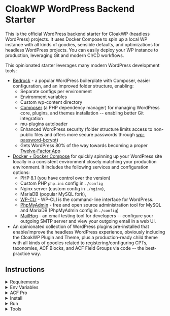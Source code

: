 # CloakWP WordPress Backend Starter
This is the official WordPress backend starter for CloakWP (headless WordPress) projects. It uses Docker Compose to spin up a local WP instance with all kinds of goodies, sensible defaults, and optimizations for headless WordPress projects. You can easily deploy your WP instance to production, leveraging Git and modern CI/CD workflows.

This opinionated starter leverages many modern WordPress development tools:
- [Bedrock](https://roots.io/bedrock/) - a popular WordPress boilerplate with Composer, easier configuration, and an improved folder structure, enabling:
  - Separate configs per environment
  - Environment variables
  - Custom wp-content directory
  - [Composer](https://getcomposer.org/) (a PHP dependency manager) for managing WordPress core, plugins, and themes installation -- enabling better Git integration
  - mu-plugins autoloader
  - Enhanced WordPress security (folder structure limits access to non-public files and offers more secure passwords through [wp-password-bcrypt](https://github.com/roots/wp-password-bcrypt))
  - Gets WordPress 80% of the way towards becoming a proper [Twelve-Factor App](http://12factor.net/)
- [Docker + Docker Compose](https://docs.docker.com/compose/) for quickly spinning up your WordPress site locally in a consistent environment closely matching your production environment. It includes the following services and configuration options:
  - PHP 8.1 (you have control over the version)
  - Custom PHP `php.ini` config in `./config`
  - Nginx server (custom config in `./nginx`),
  - MariaDB (popular MySQL fork),
  - [WP-CLI](https://wp-cli.org/) - WP-CLI is the command-line interface for WordPress.
  - [PhpMyAdmin](https://www.phpmyadmin.net/) - free and open source administration tool for MySQL and MariaDB (PhpMyAdmin config in `./config`)
  - [MailHog](https://github.com/mailhog/MailHog) - an email testing tool for developers -- configure your outgoing SMTP server and view your outgoing email in a web UI.
- An opinionated collection of WordPress plugins pre-installed that enable/improve the headless WordPress experience, obviously including the CloakWP Plugin and Theme, plus a production-ready child theme with all kinds of goodies related to registering/configuring CPTs, taxonomies, ACF Blocks, and ACF Field Groups via code -- the best-practice way.

## Instructions

<details>
 <summary>Requirements</summary>

+ [Docker](https://www.docker.com/get-started)

</details>

<details>
 <summary>Env Variables</summary>

Both step 1. and 2. below are required:

#### 1. For Docker (required step)

Copy `.env.example` in the project root to `.env` and edit your preferences.

Example:

```dotenv
# DOCKER ENVIRONMENT VARIABLES
# ----------------------------

# change the following to be unique for your project:
APP_NAME=my-website
DOMAIN=localhost:80
DB_ROOT_PASSWORD=db_root_password
DB_TABLE_PREFIX=wp_

# make sure DB_NAME is the same name you use for your production DB
DB_NAME=my-website

# add a non-root DB user with the same credentials as your production DB's user -- if you experience a DB connection error, you can test whether these creds are working by running `docker compose up`, and logging into PHPMyAdmin at http://127.0.0.1:8082/
DB_USER=db_username
DB_PASSWORD=db_password

# leave the following as-is unless you know what you're doing
IP=127.0.0.1
DB_HOST=mysql
```

#### 2. For WordPress (required step)

Edit `./src/.env.example` to your needs. During the `composer create-project` command described below (which also gets run automatically when you run `pnpm install` from the root), a `./src/.env` will be created from your `./src/.env.example`.

Example:

```dotenv
# Make sure the following DB credentials work with your Docker MySQL and your web host's DB instance (or provide custom creds specifically for Docker in .env.local)
DB_NAME='my-website'
DB_USER='db_username'
DB_PASSWORD='db_password'

# Optionally, you can use a data source name (DSN)
# When using a DSN, you can remove the DB_NAME, DB_USER, DB_PASSWORD, and DB_HOST variables
# DATABASE_URL='mysql://database_user:database_password@database_host:database_port/database_name'

# Optional variables
DB_HOST='localhost'
# DB_PREFIX='wp_'

# Note: leave this as "production", and create .env.local file with WP_ENV='development' in order for Docker to run in development mode
WP_ENV='production'

# Add your production URL below, and use .env.local to override with your local Docker URL while working locally
WP_HOME='https://my-website.com'
WP_SITEURL="${WP_HOME}/wp"

WP_DEBUG_LOG='/debug.log'

# Configuration options for the CloakWP Plugin (update .env.local for local development overrides):
CLOAKWP_FRONTEND_URL='https://demo.cloakwp.com'
CLOAKWP_PREVIEW_SECRET='8=[OEcY#MImU2YhLe-D1Wwetg1B]-2!-#,m06Lwej'
CLOAKWP_ENABLE_DEV_MODE=false
CLOAKWP_ENABLE_ISR=true
CLOAKWP_OVERRIDE_VIEW_POST_LINK=true
CLOAKWP_OVERRIDE_PREVIEW_POST_LINK=true
CLOAKWP_YOAST_USE_FRONTEND_URL=true
CLOAKWP_ENABLE_FAVICON=true
CLOAKWP_JWT_NO_EXPIRY=true
CLOAKWP_ENABLE_PREVIEW_POST=true

# Optionally customize your frontend's CloakWP-related API routes (if different than the defaults):
# CLOAKWP_PREVIEW_API_ROUTE=
# CLOAKWP_REVALIDATE_API_ROUTE=
# CLOAKWP_LOGIN_API_ROUTE=
# CLOAKWP_LOGOUT_API_ROUTE=

# For certain web hosts, like SpinupWP, you should disable WP cron in favour of the host's own cron solution
# DISABLE_WP_CRON=true

# Generate your own unique keys here: https://roots.io/salts.html
AUTH_KEY='generateme'
SECURE_AUTH_KEY='generateme'
LOGGED_IN_KEY='generateme'
NONCE_KEY='generateme'
AUTH_SALT='generateme'
SECURE_AUTH_SALT='generateme'
LOGGED_IN_SALT='generateme'
NONCE_SALT='generateme'
```

</details>

<details>
 <summary>ACF Pro</summary>

 It is highly recommended to purchase an Advanced Custom Fields (ACF) Pro license [here](https://www.advancedcustomfields.com/pro/#pricing-table), as this enables content-modelling features that most headless sites will require, such as repeater fields, ACF blocks, options pages, the gallery field, and more.

 Installing ACF Pro via composer requires a couple extra steps, since they need to validate your license. Follow [this article](https://www.advancedcustomfields.com/resources/installing-acf-pro-with-composer/) to create an `auth.json` file within the `src` folder of your WordPress instance.
</details>

<details>
 <summary>Install</summary>
Run the following at the project root:

```shell
pnpm install
```
Or alternatively, cd into the root of the backend folder and manually run:

```shell
pnpm composer create-project
```
The former simply runs the latter for you, but from the monorepo root.

</details>

<details>
 <summary>Run</summary>

```shell
pnpm dev
```

This runs `docker-compose up`, and Docker Compose will now start all the services:

```shell
Starting my-website-mysql    ... done
Starting my-website-composer ... done
Starting my-website-phpmyadmin ... done
Starting my-website-wordpress  ... done
Starting my-website-nginx      ... done
Starting my-website-mailhog    ... done
```

🚀 Open [http://localhost](http://localhost) in your browser

## PhpMyAdmin

PhpMyAdmin comes installed as a service in docker-compose.

🚀 Open [http://127.0.0.1:8082/](http://127.0.0.1:8082/) in your browser

## MailHog

MailHog comes installed as a service in docker-compose.

🚀 Open [http://0.0.0.0:8025/](http://0.0.0.0:8025/) in your browser

</details>
<details>
 <summary>Tools</summary>

----
### Update WordPress Core and Composer packages (plugins/themes)

First, cd into the backend root (where the Dockerfile lives), then run:

```shell
pnpm composer update
```
---
### Use WP-CLI

First, login to the container:

```shell
docker exec -it my-website-wordpress bash
```
... where `my-website-wordpress` is the name of your WordPress Docker container/service.

Then, run a wp-cli command:

```shell
wp search-replace https://olddomain.com https://newdomain.com --allow-root
```

> You can use this command after you've installed WordPress using Composer (see example above).
---
### Update plugins and themes from wp-admin?

You can, but I recommend to use Composer for this only. But to enable this edit `./src/config/environments/development.php` (for example to use it in Dev)

```shell
Config::define('DISALLOW_FILE_EDIT', false);
Config::define('DISALLOW_FILE_MODS', false);
```
---
### Useful Docker Commands

When making changes to the Dockerfile, use:

```bash
docker-compose up -d --force-recreate --build
```

Login to the docker container

```shell
docker exec -it my-website-wordpress bash
```

Stop

```shell
docker-compose stop
```

Down (stop and remove)

```shell
docker-compose down
```

Cleanup

```shell
docker-compose rm -v
```

Recreate

```shell
docker-compose up -d --force-recreate
```

Rebuild docker container when Dockerfile has changed

```shell
docker-compose up -d --force-recreate --build
```
</details>
